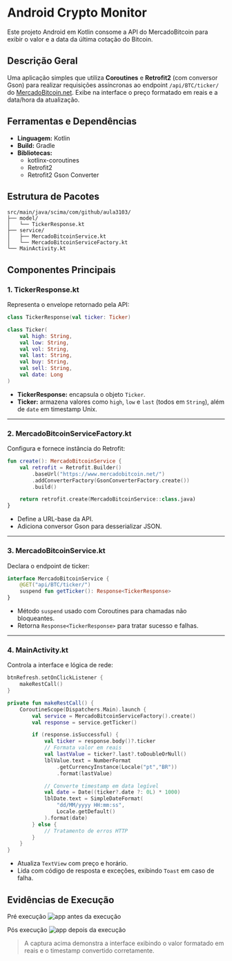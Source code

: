 # Android Crypto Monitor
Este projeto Android em Kotlin consome a API do MercadoBitcoin para exibir o valor e a data da última cotação do Bitcoin.


## Descrição Geral
Uma aplicação simples que utiliza **Coroutines** e **Retrofit2** (com conversor Gson) para realizar requisições assíncronas ao endpoint `/api/BTC/ticker/` do [MercadoBitcoin.net](https://www.mercadobitcoin.net/). Exibe na interface o preço formatado em reais e a data/hora da atualização.

## Ferramentas e Dependências
- **Linguagem:** Kotlin
- **Build:** Gradle
- **Bibliotecas:**
    - kotlinx-coroutines
    - Retrofit2
    - Retrofit2 Gson Converter

## Estrutura de Pacotes
```text
src/main/java/scima/com/github/aula3103/
├── model/
│   └── TickerResponse.kt
├── service/
│   ├── MercadoBitcoinService.kt
│   └── MercadoBitcoinServiceFactory.kt
└── MainActivity.kt
```

## Componentes Principais

### 1. TickerResponse.kt
Representa o envelope retornado pela API:

```kotlin
class TickerResponse(val ticker: Ticker)

class Ticker(
    val high: String,
    val low: String,
    val vol: String,
    val last: String,
    val buy: String,
    val sell: String,
    val date: Long
)
```
- **TickerResponse:** encapsula o objeto `Ticker`.
- **Ticker:** armazena valores como `high`, `low` e `last` (todos em `String`), além de `date` em timestamp Unix.
---
### 2. MercadoBitcoinServiceFactory.kt
Configura e fornece instância do Retrofit:

```kotlin
fun create(): MercadoBitcoinService {
    val retrofit = Retrofit.Builder()
        .baseUrl("https://www.mercadobitcoin.net/")
        .addConverterFactory(GsonConverterFactory.create())
        .build()

    return retrofit.create(MercadoBitcoinService::class.java)
}
```
- Define a URL-base da API.
- Adiciona conversor Gson para desserializar JSON.
---
### 3. MercadoBitcoinService.kt
Declara o endpoint de ticker:

```kotlin
interface MercadoBitcoinService {
    @GET("api/BTC/ticker/")
    suspend fun getTicker(): Response<TickerResponse>
}
```
- Método `suspend` usado com Coroutines para chamadas não bloqueantes.
- Retorna `Response<TickerResponse>` para tratar sucesso e falhas.
---
### 4. MainActivity.kt
Controla a interface e lógica de rede:

```kotlin
btnRefresh.setOnClickListener {
    makeRestCall()
}

private fun makeRestCall() {
    CoroutineScope(Dispatchers.Main).launch {
        val service = MercadoBitcoinServiceFactory().create()
        val response = service.getTicker()

        if (response.isSuccessful) {
            val ticker = response.body()?.ticker
            // Formata valor em reais
            val lastValue = ticker?.last?.toDoubleOrNull()
            lblValue.text = NumberFormat
                .getCurrencyInstance(Locale("pt","BR"))
                .format(lastValue)

            // Converte timestamp em data legível
            val date = Date((ticker?.date ?: 0L) * 1000)
            lblDate.text = SimpleDateFormat(
                "dd/MM/yyyy HH:mm:ss",
                Locale.getDefault()
            ).format(date)
        } else {
            // Tratamento de erros HTTP
        }
    }
}
```
- Atualiza `TextView` com preço e horário.
- Lida com código de resposta e exceções, exibindo `Toast` em caso de falha.

## Evidências de Execução
Pré execução
![app antes da execução](images/antes.png)

Pós execução
![app depois da execução](images/execucao.png)

> A captura acima demonstra a interface exibindo o valor formatado em reais e o timestamp convertido corretamente.


